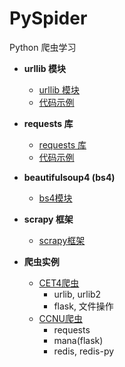 # PySpider
Python 爬虫学习

+ **urllib 模块**
    + [urllib 模块](https://github.com/neo1218/PySpider/tree/master/urllib)
    + [代码示例](https://github.com/neo1218/PySpider/blob/master/urllib/urlretrieve_example.py)

+ **requests 库**
    + [requests 库](https://github.com/neo1218/PySpider/tree/master/requests)
    + [代码示例]()

+ **beautifulsoup4 (bs4)**
    + [bs4模块](https://github.com/neo1218/PySpider/tree/master/bs4)

+ **scrapy 框架**
    + [scrapy框架](https://github.com/neo1218/PySpider/tree/master/scrapy)

+ **爬虫实例**
    + [CET4爬虫](https://github.com/neo1218/CET4-photo)
        + urlib, urlib2
        + flask, 文件操作
    + [CCNU爬虫](https://github.com/neo1218/CCNUSearch)
        + requests
        + mana(flask)
        + redis, redis-py


